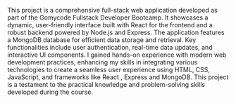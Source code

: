 This project is a comprehensive full-stack web application developed as part of the Gomycode Fullstack Developer Bootcamp. 
It showcases a dynamic, user-friendly interface built with React for the frontend and a robust backend powered by Node.js and Express.
The application features a MongoDB database for efficient data storage and retrieval. Key functionalities include user authentication, real-time data updates, and interactive UI components. 
I gained hands-on experience with modern web development practices, enhancing my skills in integrating various technologies to create a seamless user experience using HTML, CSS, JavaScript, and frameworks like React , Express and MongoDB. 
This project is a testament to the practical knowledge and problem-solving skills developed during the course.
